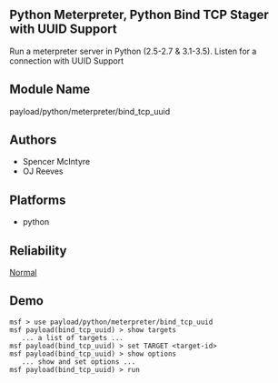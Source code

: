 ## Python Meterpreter, Python Bind TCP Stager with UUID Support

Run a meterpreter server in Python (2.5-2.7 & 3.1-3.5). 
Listen for a connection with UUID Support


## Module Name
payload/python/meterpreter/bind_tcp_uuid

## Authors
* Spencer McIntyre
* OJ Reeves





## Platforms
* python

## Reliability
[Normal](https://github.com/rapid7/metasploit-framework/wiki/Exploit-Ranking)

## Demo

```
msf > use payload/python/meterpreter/bind_tcp_uuid
msf payload(bind_tcp_uuid) > show targets
   ... a list of targets ...
msf payload(bind_tcp_uuid) > set TARGET <target-id>
msf payload(bind_tcp_uuid) > show options
   ... show and set options ...
msf payload(bind_tcp_uuid) > run
```
    
    